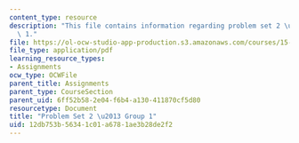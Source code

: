 ```yaml
---
content_type: resource
description: "This file contains information regarding problem set 2 \u2013 Group\
  \ 1."
file: https://ol-ocw-studio-app-production.s3.amazonaws.com/courses/15-053-optimization-methods-in-management-science-spring-2013/12db753b56341c01a6781ae3b28de2f2_MIT15_053S13_ps2-1.pdf
file_type: application/pdf
learning_resource_types:
- Assignments
ocw_type: OCWFile
parent_title: Assignments
parent_type: CourseSection
parent_uid: 6ff52b58-2e04-f6b4-a130-411870cf5d80
resourcetype: Document
title: "Problem Set 2 \u2013 Group 1"
uid: 12db753b-5634-1c01-a678-1ae3b28de2f2
---
```

